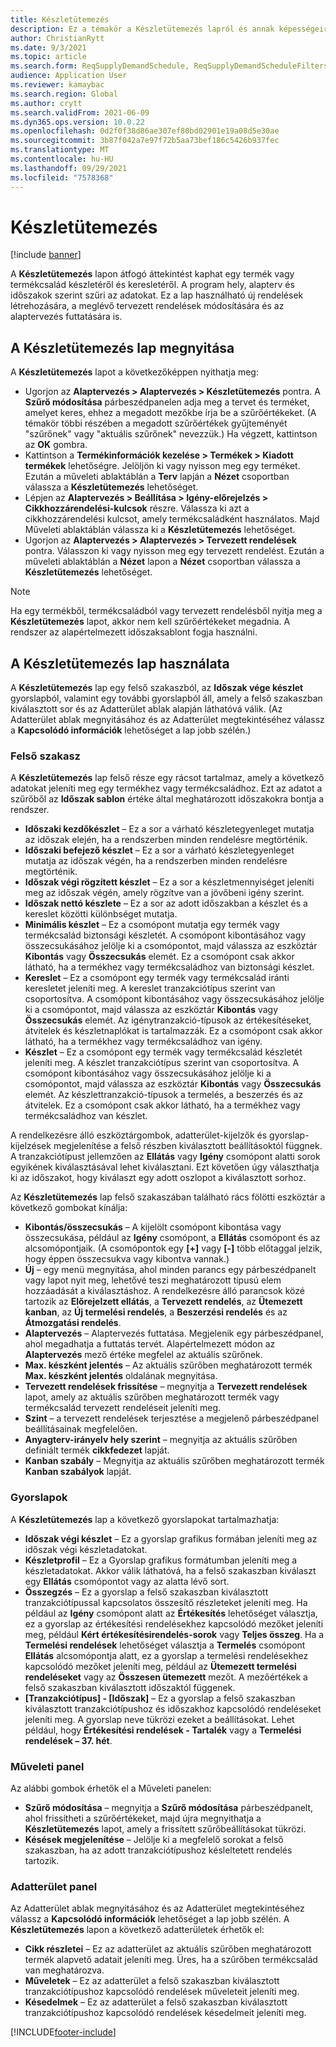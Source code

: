 ```yaml
---
title: Készletütemezés
description: Ez a témakör a Készletütemezés lapról és annak képességeiről nyújt tájékoztatást.
author: ChristianRytt
ms.date: 9/3/2021
ms.topic: article
ms.search.form: ReqSupplyDemandSchedule, ReqSupplyDemandScheduleFilters, ReqSupplyDemandItemDetails, ReqTransFuturesActionsPart, ReqSupplyDemandOverviewLegendPart
audience: Application User
ms.reviewer: kamaybac
ms.search.region: Global
ms.author: crytt
ms.search.validFrom: 2021-06-09
ms.dyn365.ops.version: 10.0.22
ms.openlocfilehash: 0d2f0f38d86ae307ef80bd02901e19a08d5e30ae
ms.sourcegitcommit: 3b87f042a7e97f72b5aa73bef186c5426b937fec
ms.translationtype: MT
ms.contentlocale: hu-HU
ms.lasthandoff: 09/29/2021
ms.locfileid: "7578368"
---
```

# <a name="supply-schedule"></a>Készletütemezés

[!include [banner](../includes/banner.md)]

A **Készletütemezés** lapon átfogó áttekintést kaphat egy termék vagy termékcsalád készletéről és keresletéről. A program hely, alapterv és időszakok szerint szűri az adatokat. Ez a lap használható új rendelések létrehozására, a meglévő tervezett rendelések módosítására és az alaptervezés futtatására is.

## <a name="open-the-supply-schedule-page"></a>A Készletütemezés lap megnyitása

A **Készletütemezés** lapot a következőképpen nyithatja meg:

- Ugorjon az **Alaptervezés \> Alaptervezés \> Készletütemezés** pontra. A **Szűrő módosítása** párbeszédpanelen adja meg a tervet és terméket, amelyet keres, ehhez a megadott mezőkbe írja be a szűrőértékeket. (A témakör többi részében a megadott szűrőértékek gyűjteményét "szűrőnek" vagy "aktuális szűrőnek" nevezzük.) Ha végzett, kattintson az **OK** gombra.
- Kattintson a **Termékinformációk kezelése \> Termékek \> Kiadott termékek** lehetőségre. Jelöljön ki vagy nyisson meg egy terméket. Ezután a műveleti ablaktáblán a **Terv** lapján a **Nézet** csoportban válassza a **Készletütemezés** lehetőséget.
- Lépjen az **Alaptervezés \> Beállítása \> Igény-előrejelzés \> Cikkhozzárendelési-kulcsok** részre. Válassza ki azt a cikkhozzárendelési kulcsot, amely termékcsaládként használatos. Majd Műveleti ablaktáblán válassza ki a **Készletütemezés** lehetőséget.
- Ugorjon az **Alaptervezés \> Alaptervezés \> Tervezett rendelések** pontra. Válasszon ki vagy nyisson meg egy tervezett rendelést. Ezután a műveleti ablaktáblán a **Nézet** lapon a **Nézet** csoportban válassza a **Készletütemezés** lehetőséget.

> [!NOTE]
> Ha egy termékből, termékcsaládból vagy tervezett rendelésből nyitja meg a **Készletütemezés** lapot, akkor nem kell szűrőértékeket megadnia. A rendszer az alapértelmezett időszaksablont fogja használni.

## <a name="use-the-supply-schedule-page"></a>A Készletütemezés lap használata

A **Készletütemezés** lap egy felső szakaszból, az **Időszak vége készlet** gyorslapból, valamint egy további gyorslapból áll, amely a felső szakaszban kiválasztott sor és az Adatterület ablak alapján láthatóvá válik. (Az Adatterület ablak megnyitásához és az Adatterület megtekintéséhez válassz a **Kapcsolódó információk** lehetőséget a lap jobb szélén.)

### <a name="upper-section"></a>Felső szakasz

A **Készletütemezés** lap felső része egy rácsot tartalmaz, amely a következő adatokat jeleníti meg egy termékhez vagy termékcsaládhoz. Ezt az adatot a szűrőből az **Időszak sablon** értéke által meghatározott időszakokra bontja a rendszer.

- **Időszaki kezdőkészlet** – Ez a sor a várható készletegyenleget mutatja az időszak elején, ha a rendszerben minden rendelésre megtörténik.
- **Időszaki befejező készlet** – Ez a sor a várható készletegyenleget mutatja az időszak végén, ha a rendszerben minden rendelésre megtörténik.
- **Időszak végi rögzített készlet** – Ez a sor a készletmennyiséget jeleníti meg az időszak végén, amely rögzítve van a jövőbeni igény szerint.
- **Időszak nettó készlete** – Ez a sor az adott időszakban a készlet és a kereslet közötti különbséget mutatja.
- **Minimális készlet** – Ez a csomópont mutatja egy termék vagy termékcsalád biztonsági készletét. A csomópont kibontásához vagy összecsukásához jelölje ki a csomópontot, majd válassza az eszköztár **Kibontás** vagy **Összecsukás** elemét. Ez a csomópont csak akkor látható, ha a termékhez vagy termékcsaládhoz van biztonsági készlet.
- **Kereslet** – Ez a csomópont egy termék vagy termékcsalád iránti keresletet jeleníti meg. A kereslet tranzakciótípus szerint van csoportosítva. A csomópont kibontásához vagy összecsukásához jelölje ki a csomópontot, majd válassza az eszköztár **Kibontás** vagy **Összecsukás** elemét. Az igénytranzakció-típusok az értékesítéseket, átvitelek és készletnaplókat is tartalmazzák. Ez a csomópont csak akkor látható, ha a termékhez vagy termékcsaládhoz van igény.
- **Készlet** – Ez a csomópont egy termék vagy termékcsalád készletét jeleníti meg. A készlet tranzakciótípus szerint van csoportosítva. A csomópont kibontásához vagy összecsukásához jelölje ki a csomópontot, majd válassza az eszköztár **Kibontás** vagy **Összecsukás** elemét. Az készlettranzakció-típusok a termelés, a beszerzés és az átvitelek. Ez a csomópont csak akkor látható, ha a termékhez vagy termékcsaládhoz van készlet.

A rendelkezésre álló eszköztárgombok, adatterület-kijelzők és gyorslap-kijelzések megjelenítése a felső részben kiválasztott beállításoktól függnek. A tranzakciótípust jellemzően az **Ellátás** vagy **Igény** csomópont alatti sorok egyikének kiválasztásával lehet kiválasztani. Ezt követően úgy választhatja ki az időszakot, hogy kiválaszt egy adott oszlopot a kiválasztott sorhoz.

Az **Készletütemezés** lap felső szakaszában található rács fölötti eszköztár a következő gombokat kínálja:

- **Kibontás/összecsukás** – A kijelölt csomópont kibontása vagy összecsukása, például az **Igény** csomópont, a **Ellátás** csomópont és az alcsomópontjaik. (A csomópontok egy **\[+\]** vagy **\[-\]** több előtaggal jelzik, hogy éppen összecsukva vagy kibontva vannak.)
- **Új** – egy menü megnyitása, ahol minden parancs egy párbeszédpanelt vagy lapot nyit meg, lehetővé teszi meghatározott típusú elem hozzáadását a kiválasztáshoz. A rendelkezésre álló parancsok közé tartozik az **Előrejelzett ellátás**, a **Tervezett rendelés**, az **Ütemezett kanban**, az **Új termelési rendelés**, a **Beszerzési rendelés** és az **Átmozgatási rendelés**.
- **Alaptervezés** – Alaptervezés futtatása. Megjelenik egy párbeszédpanel, ahol megadhatja a futtatás tervét. Alapértelmezett módon az **Alaptervezés** mező értéke megfelel az aktuális szűrőnek.
- **Max. készként jelentés** – Az aktuális szűrőben meghatározott termék **Max. készként jelentés** oldalának megnyitása.
- **Tervezett rendelések frissítése** – megnyitja a **Tervezett rendelések** lapot, amely az aktuális szűrőben meghatározott termék vagy termékcsalád tervezett rendeléseit jeleníti meg.
- **Szint** – a tervezett rendelések terjesztése a megjelenő párbeszédpanel beállításainak megfelelően.
- **Anyagterv-irányelv hely szerint** – megnyitja az aktuális szűrőben definiált termék **cikkfedezet** lapját.
- **Kanban szabály** – Megnyitja az aktuális szűrőben meghatározott termék **Kanban szabályok** lapját.

### <a name="fasttabs"></a>Gyorslapok

A **Készletütemezés** lap a következő gyorslapokat tartalmazhatja:

- **Időszak végi készlet** – Ez a gyorslap grafikus formában jeleníti meg az időszak végi készletadatokat.
- **Készletprofil** – Ez a Gyorslap grafikus formátumban jeleníti meg a készletadatokat. Akkor válik láthatóvá, ha a felső szakaszban kiválaszt egy **Ellátás** csomópontot vagy az alatta lévő sort.
- **Összegzés** – Ez a gyorslap a felső szakaszban kiválasztott tranzakciótípussal kapcsolatos összesítő részleteket jeleníti meg. Ha például az **Igény** csomópont alatt az **Értékesítés** lehetőséget választja, ez a gyorslap az értékesítési rendelésekhez kapcsolódó mezőket jeleníti meg, például **Kért értékesítésirendelés-sorok** vagy **Teljes összeg**. Ha a **Termelési rendelések** lehetőséget választja a **Termelés** csomópont **Ellátás** alcsomópontja alatt, ez a gyorslap a termelési rendelésekhez kapcsolódó mezőket jeleníti meg, például az **Ütemezett termelési rendeléseket** vagy az **Összesen ütemezett** mezőt. A mezőértékek a felső szakaszban kiválasztott időszaktól függenek. 
- **\[Tranzakciótípus\] - \[Időszak\]** – Ez a gyorslap a felső szakaszban kiválasztott tranzakciótípushoz és időszakhoz kapcsolódó rendeléseket jeleníti meg. A gyorslap neve tükrözi ezeket a beállításokat. Lehet például, hogy **Értékesítési rendelések - Tartalék** vagy a **Termelési rendelések – 37. hét**.

### <a name="action-pane"></a>Műveleti panel

Az alábbi gombok érhetők el a Műveleti panelen:

- **Szűrő módosítása** – megnyitja a **Szűrő módosítása** párbeszédpanelt, ahol frissítheti a szűrőértékeket, majd újra megnyithatja a **Készletütemezés** lapot, amely a frissített szűrőbeállításokat tükrözi.
- **Késések megjelenítése** – Jelölje ki a megfelelő sorokat a felső szakaszban, ha az adott tranzakciótípushoz késleltetett rendelés tartozik.

### <a name="factbox-pane"></a>Adatterület panel

Az Adatterület ablak megnyitásához és az Adatterület megtekintéséhez válassz a **Kapcsolódó információk** lehetőséget a lap jobb szélén. A **Készletütemezés** lapon a következő adatterületek érhetők el:

- **Cikk részletei** – Ez az adatterület az aktuális szűrőben meghatározott termék alapvető adatait jeleníti meg. Üres, ha a szűrőben termékcsalád van meghatározva.
- **Műveletek** – Ez az adatterület a felső szakaszban kiválasztott tranzakciótípushoz kapcsolódó rendelések műveleteit jeleníti meg.
- **Késedelmek** – Ez az adatterület a felső szakaszban kiválasztott tranzakciótípushoz kapcsolódó rendelések késedelmeit jeleníti meg.

[!INCLUDE[footer-include](../../includes/footer-banner.md)]
